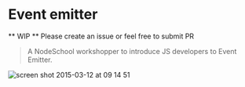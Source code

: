 Event emitter
================

** WIP **
Please create an issue or feel free to submit PR

> A NodeSchool workshopper to introduce JS developers to Event Emitter.

![screen shot 2015-03-12 at 09 14 51](https://cloud.githubusercontent.com/assets/2464966/6614255/4d76b148-c898-11e4-8006-8cb67fe2ad0e.png)

